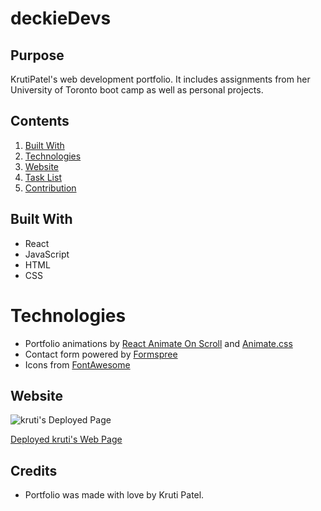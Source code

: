# deckieDevs

## Purpose
KrutiPatel's web development portfolio.  It includes assignments from her University of Toronto boot camp as well as personal projects.

## Contents
1. [Built With](#built-with)
2. [Technologies](#technologies)
3. [Website](#website)
4. [Task List](#task-list)
5. [Contribution](#contribution)

## Built With
* React
* JavaScript
* HTML
* CSS

# Technologies
* Portfolio animations by [React Animate On Scroll](https://www.npmjs.com/package/react-animate-on-scroll) and [Animate.css](https://animate.style/)
* Contact form powered by [Formspree](https://www.formspree.io)
* Icons from [FontAwesome](https://fontawesome.com/)

## Website
![kruti's Deployed Page](./src/assets/images/screenshots.png)

[Deployed kruti's Web Page](https://krutipatel07.github.io/React-Portfolio/)
## Credits
* Portfolio was made with love by Kruti Patel.